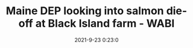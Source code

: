 ---
"title": "Maine DEP looking into salmon die-off at Black Island farm - WABI"
"date": "2021-9-23 0:23:0"
"feed_name": "GOOGLENEWSINDUSTRIAL"
"feed_website": "https://news.google.com/search?q=industrial%2Bincident&hl=en-US&gl=US&ceid=US:en"
"feed_rss": "https://news.google.com/rss/search?q=industrial%2Bincident&hl=en-US&gl=US&ceid=US:en"
"link": "https://www.wabi.tv/2021/09/23/maine-dep-looking-into-salmon-die-off-black-island-farm/"
"file": "_posts/2021-1-1-3494f8c629317c006804dc6e8f71e263f02ff163.md"
"accident": "1"
"drilling": "1"
"dead": "0"
"injured": "0"
"where": "unknown site"
---